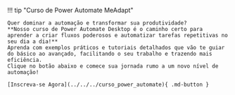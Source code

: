 !!! tip "Curso de Power Automate MeAdapt"

    Quer dominar a automação e transformar sua produtividade?
    **Nosso curso de Power Automate Desktop é o caminho certo para aprender a criar fluxos poderosos e automatizar tarefas repetitivas no seu dia a dia!**
    Aprenda com exemplos práticos e tutoriais detalhados que vão te guiar do básico ao avançado, facilitando o seu trabalho e trazendo mais eficiência.
    Clique no botão abaixo e comece sua jornada rumo a um novo nível de automação!

    [Inscreva-se Agora](../../../curso_power_automate){ .md-button }
